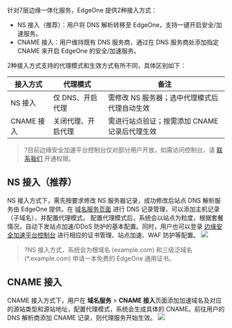 针对7层边缘一体化服务，EdgeOne 提供2种接入方式：
- NS 接入（推荐）：用户将 DNS 解析转移至 EdgeOne，支持一键开启安全/加速服务。
- CNAME 接入：用户维持既有 DNS 服务商，通过在 DNS 服务商处添加指定 CNAME 来开启 EdgeOne 的安全/加速服务。



2种接入方式支持的代理模式和生效方式有所不同，具体区别如下：

| 接入方式   | 代理模式           | 备注                                          |
| ---------- | ------------------ | --------------------------------------------- |
| NS 接入    | 仅 DNS、开启代理   | 需修改 NS 服务器；选中代理模式后代理自动生效  |
| CNAME 接入 | 关闭代理、开启代理 | 需进行站点验证；按需添加 CNAME 记录后代理生效 |
>?目前边缘安全加速平台控制台仅对部分用户开放，如需访问控制台，请 [联系我们](https://cloud.tencent.com/online-service) 开通权限。

## NS 接入（推荐）[](id:NS)
NS 接入方式下，需先按要求修改 NS 服务器记录，成功修改后站点 DNS 解析服务由 EdgeOne 提供。在 [域名服务页面](https://console.cloud.tencent.com/edgeone/dns) 进行 DNS 记录管理，可以添加主机记录（子域名），并配置代理模式。 配置代理模式后，系统会以站点为粒度，根据套餐情况，自动下发站点加速/DDoS 防护的基本配置。同时，用户也可以登录 [边缘安全加速平台控制台](https://console.cloud.tencent.com/edgeone) 进行相应的证书管理、站点加速、WAF 防护等配置。
![](https://qcloudimg.tencent-cloud.cn/raw/30f1acdcde18fdb9b488e33ba393791e.png)
>?NS 接入方式，系统会为根域名 (example.com) 和三级泛域名 (*.example.com) 申请一本免费的 EdgeOne 通用证书。
>

## CNAME 接入[](id:CNAME)
CNAME 接入方式下，用户在 **域名服务** > **CNAME 接入**页面添加加速域名及对应的源站类型和源站地址，配置代理模式，系统会生成具体的 CNAME。前往用户的 DNS 解析商添加 CNAME 记录，则代理服务开始生效。
![](https://qcloudimg.tencent-cloud.cn/raw/81b74c18c790d9f3d0745851ab049107.png)
